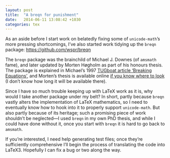 ```yaml
---
layout: post
title:  "A breqn for punishment"
date:   2014-06-11 13:08:42 +1030
categories: tex
---
```


<p>As an aside before I start work on belatedly fixing some of <code>unicode-math</code>&rsquo;s more pressing shortcomings, I&rsquo;ve also started work tidying up the <code>breqn</code> package: <a href="https://github.com/wspr/breqn">https://github.com/wspr/breqn</a></p>

<p>The <code>breqn</code> package was the brainchild of Michael J. Downes (of <code>amsmath</code> fame), and later updated by Morten Høgholm as part of his honours thesis. The package is explained in Michael&rsquo;s 1997 <a href="http://tug.org/TUGboat/tb18-3/">TUGboat article ‘Breaking Equations’</a>, and Morten&rsquo;s thesis is available online <a href="https://sites.google.com/site/mortenhoegholm/">if you know where to look</a> (I don&rsquo;t know how long it will be available there).</p>

<p>Since I have so much trouble keeping up with LaTeX work as it is, why would I take another package under my belt? In short, partly because <code>breqn</code> vastly alters the implementation of LaTeX mathematics, so I need to eventually know how to hook into it to properly support <code>unicode-math</code>. But also partly because of its heritage; such a promising piece of work shouldn&rsquo;t be neglected—I used <code>breqn</code> in my own PhD thesis, and while I could have done without it, once you start with <code>breqn</code> it is hard to go back to <code>amsmath</code>.</p>

<p>If you&rsquo;re interested, I need help generating test files; once they&rsquo;re sufficiently comprehensive I&rsquo;ll begin the process of translating the code into LaTeX3. Hopefully I can fix a bug or two along the way.</p>
